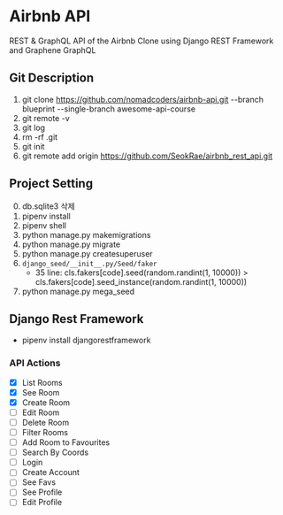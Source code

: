 # Airbnb API

REST & GraphQL API of the Airbnb Clone using Django REST Framework and Graphene GraphQL

## Git Description

1. git clone https://github.com/nomadcoders/airbnb-api.git --branch blueprint --single-branch awesome-api-course
2. git remote -v
3. git log
4. rm -rf .git
5. git init
6. git remote add origin https://github.com/SeokRae/airbnb_rest_api.git

## Project Setting

0. db.sqlite3 삭제
1. pipenv install
2. pipenv shell
3. python manage.py makemigrations
4. python manage.py migrate
5. python manage.py createsuperuser
6. `django_seed/__init__.py/Seed/faker`
   - 35 line: cls.fakers[code].seed(random.randint(1, 10000)) > cls.fakers[code].seed_instance(random.randint(1, 10000))
7. python manage.py mega_seed

## Django Rest Framework

- pipenv install djangorestframework

### API Actions

- [x] List Rooms
- [x] See Room
- [x] Create Room
- [ ] Edit Room
- [ ] Delete Room
- [ ] Filter Rooms
- [ ] Add Room to Favourites
- [ ] Search By Coords
- [ ] Login
- [ ] Create Account
- [ ] See Favs
- [ ] See Profile
- [ ] Edit Profile
